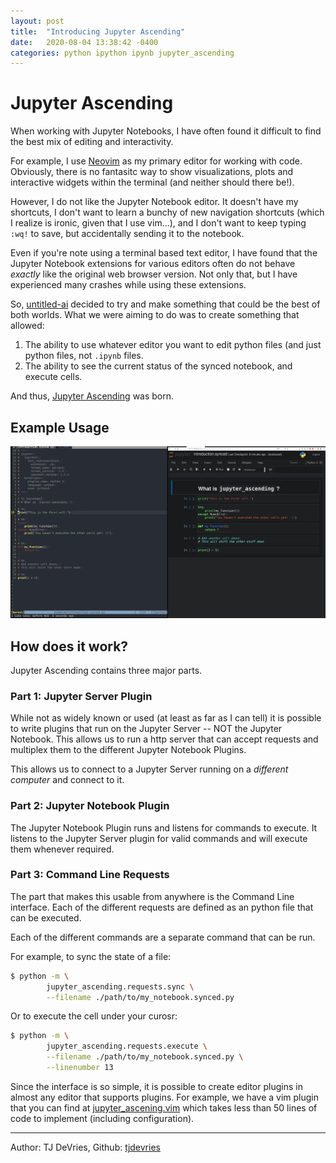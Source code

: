 ```yaml
---
layout: post
title:  "Introducing Jupyter Ascending"
date:   2020-08-04 13:38:42 -0400
categories: python ipython ipynb jupyter_ascending
---
```


# Jupyter Ascending

When working with Jupyter Notebooks, I have often found it difficult to find
the best mix of editing and interactivity.

For example, I use [Neovim](https://github.com/neovim/neovim) as my primary
editor for working with code. Obviously, there is no fantasitc way to show
visualizations, plots and interactive widgets within the terminal (and neither
should there be!).

However, I do not like the Jupyter Notebook editor. It doesn't have my
shortcuts, I don't want to learn a bunchy of new navigation shortcuts (which I
realize is ironic, given that I use vim...), and I don't want to keep typing
`:wq!` to save, but accidentally sending it to the notebook.

Even if you're note using a terminal based text editor, I have found that the
Jupyter Notebook extensions for various editors often do not behave _exactly_
like the original web browser version. Not only that, but I have experienced
many crashes while using these extensions.

So, [untitled-ai](https://github.com/untitled-ai) decided to try and make
something that could be the best of both worlds. What we were aiming to do was
to create something that allowed:
1. The ability to use whatever editor you want to edit python files (and just
   python files, not `.ipynb` files.
2. The ability to see the current status of the synced notebook, and execute
cells.

And thus, [Jupyter Ascending](https://github.com/untitled-ai/jupyter_ascending)
was born.


## Example Usage

![Example]( /assets/img/simple_jupyter_ascending.gif  )

## How does it work?

Jupyter Ascending contains three major parts.

### Part 1: Jupyter Server Plugin

While not as widely known or used (at least as far as I can tell) it is possible
to write plugins that run on the Jupyter Server -- NOT the Jupyter Notebook.
This allows us to run a http server that can accept requests and multiplex them
to the different Jupyter Notebook Plugins.

This allows us to connect to a Jupyter Server running on a _different computer_
and connect to it.

### Part 2: Jupyter Notebook Plugin

The Jupyter Notebook Plugin runs and listens for commands to execute. It listens
to the Jupyter Server plugin for valid commands and will execute them whenever
required.

### Part 3: Command Line Requests

The part that makes this usable from anywhere is the Command Line interface.
Each of the different requests are defined as an python file that can be
executed.

Each of the different commands are a separate command that can be run.

For example, to sync the state of a file:

```bash
$ python -m \
        jupyter_ascending.requests.sync \
        --filename ./path/to/my_notebook.synced.py
```

Or to execute the cell under your curosr:

```bash
$ python -m \
        jupyter_ascending.requests.execute \
        --filename ./path/to/my_notebook.synced.py \
        --linenumber 13
```

Since the interface is so simple, it is possible to create editor plugins in
almost any editor that supports plugins. For example, we have a vim plugin that
you can find at
[jupyter_ascening.vim](https://github.com/untitled-ai/jupyter_ascending.vim)
which takes less than 50 lines of code to implement (including configuration).





---

Author: TJ DeVries, Github: [tjdevries](https://github.com/tjdevries)
